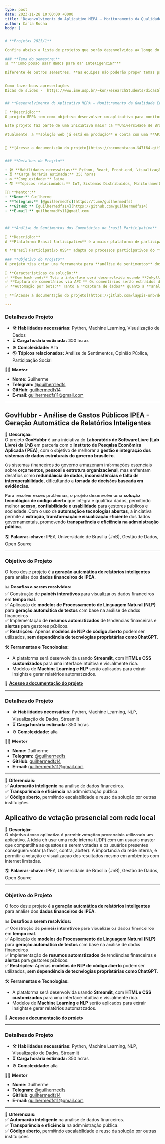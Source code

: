 ```yaml
---
type: post
date: 2023-11-28 10:00:00 +0000
title: 'Desenvolvimento do Aplicativo MEPA – Monitoramento da Qualidade Energética'
author: Carla Rocha
body: |


# **Projetos 2025/1**  

Confira abaixo a lista de projetos que serão desenvolvidos ao longo do 1º semestre de 2025 na disciplina.  

### **Tema do semestre:**  
📊 **"Como posso usar dados para dar inteligência?"**  

Diferente de outros semestres, **as equipes não poderão propor temas próprios**. Em vez disso, cada equipe deverá selecionar **três opções de projeto** em ordem de preferência. A alocação será feita com base nessas escolhas.  


Como fazer boas apresentações
Dicas de slides -  https://www.ime.usp.br/~kon/ResearchStudents/dicasSlides.html


## **Desenvolvimento do Aplicativo MEPA – Monitoramento da Qualidade Energética**  

📌 **Descrição:**  
O projeto MEPA tem como objetivo desenvolver um aplicativo para monitoramento da qualidade energética, permitindo que gestores acompanhem **em tempo real** os dados de energia.  

Este projeto faz parte de uma iniciativa maior da **Universidade de Brasília (UnB)** para consolidá-la como a **4ª universidade mais sustentável do Brasil**. Além do monitoramento, será implementado um **sistema de recomendação** para sugerir os contratos mais adequados para os principais consumidores de energia da instituição.  

Atualmente, a **solução web já está em produção** e conta com uma **API disponível** para acesso aos dados. A UnB instalou equipamentos de medição em diversos pontos estratégicos do campus para coletar indicadores sobre a **qualidade e disponibilidade da eletricidade**. Esses dados são transmitidos por meio da rede para um sistema centralizado, permitindo **armazenamento, monitoramento contínuo e uso em pesquisas**.  


🔗 **[Acesse a documentação do projeto](https://documentacao-547f64.gitlab.io/land/#)**  


### **Detalhes do Projeto**  

- 🛠 **Habilidades necessárias:** Python, React, Front-end, Visualização de Dados  
- ⏳ **Carga horária estimada:** 350 horas  
- ⚙️ **Complexidade:** Baixa  
- 🌎 **Tópicos relacionados:** IoT, Sistemas Distribuídos, Monitoramento de Energia, DevOps, DataViz  

👨‍🏫 **Mentor:**  
- **Nome:** Guilherme  
- **Telegram:** [@guilhermedfs](https://t.me/guilhermedfs)  
- **GitHub:** [guilhermedfs14](https://github.com/guilhermedfs14)  
- **E-mail:** guilhermedfs11@gmail.com  



## **Análise de Sentimentos dos Comentários do Brasil Participativo**  

📌 **Descrição:**  
A **Plataforma Brasil Participativo** é a maior plataforma de participação social do governo federal do Brasil, reunindo mais de **1,5 milhão de usuários em apenas três meses**. Criada para permitir que a população contribua com a formulação e aprimoramento de políticas públicas, a plataforma foi desenvolvida com **software livre**, com apoio da **Dataprev, da comunidade Decidim-Brasil, do Ministério da Gestão e Inovação em Serviços Públicos (MGI) e do LAPPIS**.  

O **Brasil Participativo OSS** adapta os processos participativos do **framework Decidim** para o contexto brasileiro. Atualmente, a comunidade **Decidim Brasil** conta com mais de **200 participantes**, enquanto a iniciativa **OSS Brasil Participativo** já mobilizou **mais de 100 colaboradores diretos e indiretos** em seu primeiro ano. O Brasil se destaca como um dos principais usuários dessa ferramenta **em nível nacional**, devido às suas funcionalidades robustas, adaptabilidade, custo reduzido e forte compromisso com a **transparência**.  

### **Objetivo do Projeto**  
O projeto visa criar uma ferramenta para **análise de sentimentos** dos comentários postados na plataforma Brasil Participativo. A ideia é usar um **modelo de machine learning de código aberto**, sem depender de soluções proprietárias como o ChatGPT.  

🚀 **Características da solução:**  
✅ **Sem back-end:** Toda a interface será desenvolvida usando **Jekyll**  
✅ **Captura de comentários via API:** Os comentários serão extraídos da **API GraphQL da plataforma**  
✅ **Automação por bots:** Tanto a **captura de dados** quanto a **análise de sentimentos** serão realizadas por **bots desenvolvidos para essa finalidade**  

🔗 **[Acesse a documentação do projeto](https://gitlab.com/lappis-unb/decidimbr)**  

---
```


### **Detalhes do Projeto**  

- 🛠 **Habilidades necessárias:** Python, Machine Learning, Visualização de Dados  
- ⏳ **Carga horária estimada:** 350 horas  
- ⚙️ **Complexidade:** Alta  
- 🌎 **Tópicos relacionados:** Análise de Sentimentos, Opinião Pública, Participação Social  

👨‍🏫 **Mentor:**  
- **Nome:** Guilherme  
- **Telegram:** [@guilhermedfs](https://t.me/guilhermedfs)  
- **GitHub:** [guilhermedfs14](https://github.com/guilhermedfs14)  
- **E-mail:** guilhermedfs11@gmail.com  

---


## **GovHubbr - Análise de Gastos Públicos IPEA - Geração Automática de Relatórios Inteligentes**  

📌 **Descrição:**  
O projeto **GovHubbr** é uma iniciativa do **Laboratório de Software Livre (Lab Livre) da UnB** em parceria com o **Instituto de Pesquisa Econômica Aplicada (IPEA)**, com o objetivo de melhorar a **gestão e integração dos sistemas de dados estruturais do governo brasileiro**.  

Os sistemas financeiros do governo armazenam informações essenciais sobre **orçamentos, pessoal e estrutura organizacional**, mas enfrentam desafios como **redundância de dados, inconsistências e falta de interoperabilidade**, dificultando a **tomada de decisões baseada em evidências**.  

Para resolver esses problemas, o projeto desenvolve uma **solução tecnológica de código aberto** que integra e qualifica dados, permitindo melhor **acesso, confiabilidade e usabilidade** para gestores públicos e sociedade. Com o uso de **automação e tecnologias abertas**, a iniciativa permite a **extração, transformação e visualização eficiente** dos dados governamentais, promovendo **transparência e eficiência na administração pública**.  

🌎 **Palavras-chave:** IPEA, Universidade de Brasília (UnB), Gestão de Dados, Open Source  

---

### **Objetivo do Projeto**  

O foco deste projeto é a **geração automática de relatórios inteligentes** para análise dos **dados financeiros do IPEA**.  

📊 **Desafios a serem resolvidos:**  
✅ Construção de **painéis interativos** para visualizar os dados financeiros em **tempo real**.  
✅ Aplicação de **modelos de Processamento de Linguagem Natural (NLP)** para **geração automática de textos** com base na análise de dados financeiros.  
✅ Implementação de **resumos automatizados** de tendências financeiras e **alertas** para gestores públicos.  
✅ **Restrições:** Apenas **modelos de NLP de código aberto** podem ser utilizados, **sem dependência de tecnologias proprietárias como ChatGPT**.  

🛠 **Ferramentas e Tecnologias:**  
- A plataforma será desenvolvida usando **Streamlit**, com **HTML e CSS customizados** para uma interface intuitiva e visualmente rica.  
- Modelos de **Machine Learning e NLP** serão aplicados para extrair insights e gerar relatórios automatizados.  

🔗 **[Acesse a documentação do projeto](https://gitlab.com/lappis-unb/decidimbr)**  

---

### **Detalhes do Projeto**  

- 🛠 **Habilidades necessárias:** Python, Machine Learning, NLP, Visualização de Dados, Streamlit  
- ⏳ **Carga horária estimada:** 350 horas  
- ⚙️ **Complexidade:** alta  

👨‍🏫 **Mentor:**  
- **Nome:** Guilherme  
- **Telegram:** [@guilhermedfs](https://t.me/guilhermedfs)  
- **GitHub:** [guilhermedfs14](https://github.com/guilhermedfs14)  
- **E-mail:** guilhermedfs11@gmail.com  

---

🚀 **Diferenciais:**  
✅ **Automação inteligente** na análise de dados financeiros.  
✅ **Transparência e eficiência** na administração pública.  
✅ **Código aberto**, permitindo escalabilidade e reuso da solução por outras instituições.  




## **Aplicativo de votação presencial com rede local**  

📌 **Descrição:**  
O objetivo desse aplicativo é permitir votações presenciais utilizando um aplicativo. A ideia eh usar uma rede interna (UDP) com um usuario master que compartilha as questoes a serem votadas  e os usuários presentes conseguem votar (a favor, contra, abster). A importancia da rede interna, é permitir a votação e visualizacao dos resultados mesmo em ambientes com internet limitadas. 

🌎 **Palavras-chave:** IPEA, Universidade de Brasília (UnB), Gestão de Dados, Open Source  

---

### **Objetivo do Projeto**  

O foco deste projeto é a **geração automática de relatórios inteligentes** para análise dos **dados financeiros do IPEA**.  

📊 **Desafios a serem resolvidos:**  
✅ Construção de **painéis interativos** para visualizar os dados financeiros em **tempo real**.  
✅ Aplicação de **modelos de Processamento de Linguagem Natural (NLP)** para **geração automática de textos** com base na análise de dados financeiros.  
✅ Implementação de **resumos automatizados** de tendências financeiras e **alertas** para gestores públicos.  
✅ **Restrições:** Apenas **modelos de NLP de código aberto** podem ser utilizados, **sem dependência de tecnologias proprietárias como ChatGPT**.  

🛠 **Ferramentas e Tecnologias:**  
- A plataforma será desenvolvida usando **Streamlit**, com **HTML e CSS customizados** para uma interface intuitiva e visualmente rica.  
- Modelos de **Machine Learning e NLP** serão aplicados para extrair insights e gerar relatórios automatizados.  

🔗 **[Acesse a documentação do projeto](https://gitlab.com/lappis-unb/decidimbr)**  

---

### **Detalhes do Projeto**  

- 🛠 **Habilidades necessárias:** Python, Machine Learning, NLP, Visualização de Dados, Streamlit  
- ⏳ **Carga horária estimada:** 350 horas  
- ⚙️ **Complexidade:** alta  

👨‍🏫 **Mentor:**  
- **Nome:** Guilherme  
- **Telegram:** [@guilhermedfs](https://t.me/guilhermedfs)  
- **GitHub:** [guilhermedfs14](https://github.com/guilhermedfs14)  
- **E-mail:** guilhermedfs11@gmail.com  

---

🚀 **Diferenciais:**  
✅ **Automação inteligente** na análise de dados financeiros.  
✅ **Transparência e eficiência** na administração pública.  
✅ **Código aberto**, permitindo escalabilidade e reuso da solução por outras instituições.  





